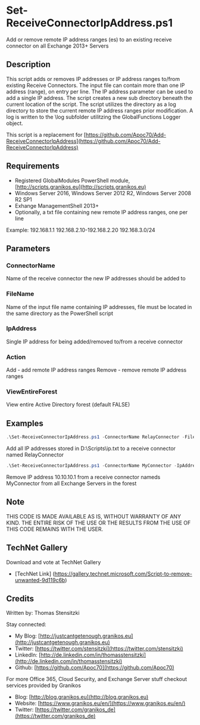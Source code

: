 # Set-ReceiveConnectorIpAddress.ps1

Add or remove remote IP address ranges (es) to an existing receive connector on all Exchange 2013+ Servers

## Description

This script adds or removes IP addresses or IP address ranges to/from existing Receive Connectors.
The input file can contain more than one IP address (range), on entry per line.
The IP address parameter can be used to add a single IP address.
The script creates a new sub directory beneath the current location of the script.
The script utilizes the directory as a log directory to store the current remote IP address ranges prior modification.
A log is written to the \log subfolder utilitzing the GlobalFunctions Logger object.

This script is a replacement for [https://github.com/Apoc70/Add-ReceiveConnectorIpAddress](https://github.com/Apoc70/Add-ReceiveConnectorIpAddress)

## Requirements

- Registered GlobalModules PowerShell module, [http://scripts.granikos.eu](http://scripts.granikos.eu)
- Windows Server 2016, Windows Server 2012 R2, Windows Server 2008 R2 SP1
- Exhange ManagementShell 2013+
- Optionally, a txt file containing new remote IP address ranges, one per line

Example:
192.168.1.1
192.168.2.10-192.168.2.20
192.168.3.0/24

## Parameters

### ConnectorName

Name of the receive connector the new IP addresses should be added to

### FileName

Name of the input file name containing IP addresses, file must be located in the same directory as the PowerShell script

### IpAddress

Single IP address for being added/removed to/from a receive connector

### Action

Add - add remote IP address ranges
Remove - remove remote IP address ranges

### ViewEntireForest

View entire Active Directory forest (default FALSE)

## Examples

``` PowerShell
.\Set-ReceiveConnectorIpAddress.ps1 -ConnectorName RelayConnector -FileName D:\Scripts\ip.txt -Action Add
```

Add all IP addresses stored in D:\Scripts\ip.txt to a receive connector named RelayConnector

``` PowerShell 
.\Set-ReceiveConnectorIpAddress.ps1 -ConnectorName MyConnector -IpAddress 10.10.10.1 -Action Remove -ViewEntireForest $true
```

Remove IP address 10.10.10.1 from a receive connector nameds MyConnector from all Exchange Servers in the forest 

## Note

THIS CODE IS MADE AVAILABLE AS IS, WITHOUT WARRANTY OF ANY KIND. THE ENTIRE
RISK OF THE USE OR THE RESULTS FROM THE USE OF THIS CODE REMAINS WITH THE USER.

## TechNet Gallery

Download and vote at TechNet Gallery

* [TechNet Link] (https://gallery.technet.microsoft.com/Script-to-remove-unwanted-9d119c6b)

## Credits

Written by: Thomas Stensitzki

Stay connected:

* My Blog: [http://justcantgetenough.granikos.eu](http://justcantgetenough.granikos.eu)
* Twitter: [https://twitter.com/stensitzki](https://twitter.com/stensitzki)
* LinkedIn: [http://de.linkedin.com/in/thomasstensitzki](http://de.linkedin.com/in/thomasstensitzki)
* Github: [https://github.com/Apoc70](https://github.com/Apoc70)

For more Office 365, Cloud Security, and Exchange Server stuff checkout services provided by Granikos

* Blog: [http://blog.granikos.eu](http://blog.granikos.eu)
* Website: [https://www.granikos.eu/en/](https://www.granikos.eu/en/)
* Twitter: [https://twitter.com/granikos_de](https://twitter.com/granikos_de)